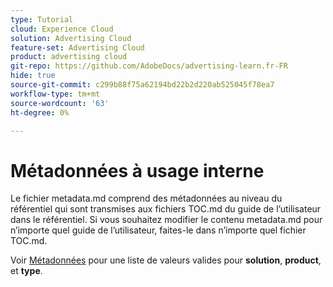 ```yaml
---
type: Tutorial
cloud: Experience Cloud
solution: Advertising Cloud
feature-set: Advertising Cloud
product: advertising cloud
git-repo: https://github.com/AdobeDocs/advertising-learn.fr-FR
hide: true
source-git-commit: c299b88f75a62194bd22b2d220ab525045f78ea7
workflow-type: tm+mt
source-wordcount: '63'
ht-degree: 0%

---
```



# Métadonnées à usage interne

Le fichier metadata.md comprend des métadonnées au niveau du référentiel qui sont transmises aux fichiers TOC.md du guide de l’utilisateur dans le référentiel. Si vous souhaitez modifier le contenu metadata.md pour n’importe quel guide de l’utilisateur, faites-le dans n’importe quel fichier TOC.md.

Voir [Métadonnées](https://experienceleague.adobe.com/docs/authoring-guide-exl/using/editing/user-guide-setup/metadata.html) pour une liste de valeurs valides pour **solution**, **product**, et **type**.
